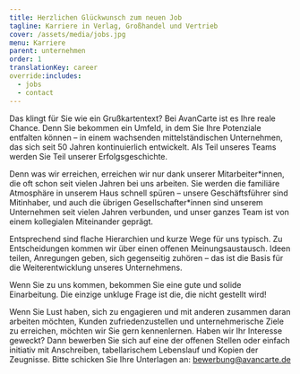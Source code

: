 ```yaml
---
title: Herzlichen Glückwunsch zum neuen Job
tagline: Karriere in Verlag, Großhandel und Vertrieb
cover: /assets/media/jobs.jpg
menu: Karriere
parent: unternehmen
order: 1
translationKey: career
override:includes:
  - jobs
  - contact
---
```

Das klingt für Sie wie ein Grußkartentext? Bei AvanCarte ist es Ihre reale Chance. Denn Sie bekommen ein Umfeld, in dem Sie Ihre Potenziale entfalten können – in einem wachsenden mittelständischen Unternehmen, das sich seit 50 Jahren kontinuierlich entwickelt. Als Teil unseres Teams werden Sie Teil unserer Erfolgsgeschichte. 

Denn was wir erreichen, erreichen wir nur dank unserer Mitarbeiter\*innen, die oft schon seit vielen Jahren bei uns arbeiten. Sie werden die familiäre Atmosphäre in unserem Haus schnell spüren – unsere Geschäftsführer sind Mitinhaber, und auch die übrigen Gesellschafter\*innen sind unserem Unternehmen seit vielen Jahren verbunden, und unser ganzes Team ist von einem kollegialen Miteinander geprägt.

Entsprechend sind flache Hierarchien und kurze Wege für uns typisch. Zu Entscheidungen kommen wir über einen offenen Meinungsaustausch. Ideen teilen, Anregungen geben, sich gegenseitig zuhören – das ist die Basis für die Weiterentwicklung unseres Unternehmens.

Wenn Sie zu uns kommen, bekommen Sie eine gute und solide Einarbeitung. Die einzige unkluge Frage ist die, die nicht gestellt wird!

Wenn Sie Lust haben, sich zu engagieren und mit anderen zusammen daran arbeiten möchten, Kunden zufriedenzustellen und unternehmerische Ziele zu erreichen, möchten wir Sie gern kennenlernen.
Haben wir Ihr Interesse geweckt? Dann bewerben Sie sich auf eine der offenen Stellen oder einfach initiativ mit Anschreiben, tabellarischem Lebenslauf und Kopien der Zeugnisse. Bitte schicken Sie Ihre Unterlagen an: [bewerbung@avancarte.de ](mailto:bewerbung@avancarte.de)

